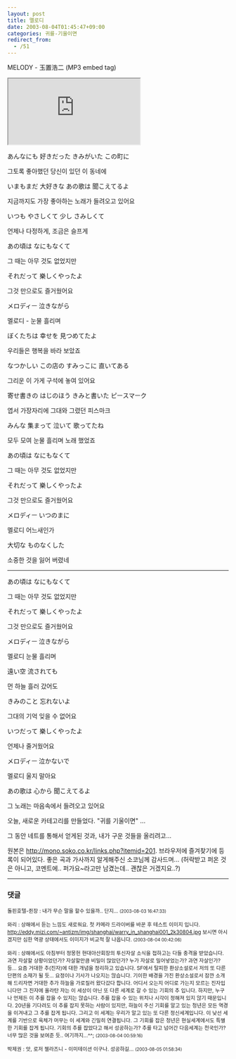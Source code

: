 ```yaml
---
layout: post
title: 멜로디
date: 2003-08-04T01:45:47+09:00
categories: 귀를-기울이면
redirect_from:
  - /51
---
```




MELODY - 玉置浩二 (MP3 embed tag)

<iframe src="https://www.youtube.com/embed/yHPdeWpavxY" frame allowfullscreen></iframe>

あんなにも 好きだった きみがいた この町に

그토록 좋아했던 당신이 있던 이 동네에

いまもまだ 大好きな あの歌は 聞こえてるよ

지금까지도 가장 좋아하는 노래가 들려오고 있어요

いつも やさしくて 少し さみしくて

언제나 다정하게, 조금은 슬프게

あの頃は なにもなくて

그 때는 아무 것도 없었지만

それだって 樂しくやったよ

그것 만으로도 즐거웠어요

メロディㅡ 泣きながら

멜로디 - 눈물 흘리며

ぼくたちは 幸せを 見つめてたよ

우리들은 행복을 바라 보았죠

なつかしい この店の すみっこに 直いてある

그리운 이 가게 구석에 놓여 있어요

寄せ書きの はじのほう きみと書いた ピㅡスマㅡク

엽서 가장자리에 그대와 그렸던 피스마크

みんな 集まって 泣いて 歌ってたね

모두 모여 눈물 흘리며 노래 했었죠

あの頃は なにもなくて

그 때는 아무 것도 없었지만

それだって 樂しくやったよ

그것 만으로도 즐거웠어요

メロディㅡ いつのまに

멜로디 어느새인가

大切な ものなくした

소중한 것을 잃어 버렸네

____________________

あの頃は なにもなくて

그 때는 아무 것도 없었지만

それだって 樂しくやったよ

그것 만으로도 즐거웠어요

メロディㅡ 泣きながら

멜로디 눈물 흘리며

遠い空 流されても

먼 하늘 흘러 갔어도

きみのこと 忘れないよ

그대의 기억 잊을 수 없어요

いつだって 樂しくやったよ

언제나 줄거웠어요

メロディㅡ 泣かないで

멜로디 울지 말아요

あの歌は 心から 聞こえてるよ

그 노래는 마음속에서 들려오고 있어요

오늘, 새로운 카테고리를 만들었다. "귀를 기울이면" ...

그 동안 네트를 통해서 얻게된 것과, 내가 구운 것들을 올리려고...

원본은 <a href="http://mono.soko.co.kr/links.php?itemid=201">http://mono.soko.co.kr/links.php?itemid=201</a>. 브라우저에 즐겨찾기에 등록이 되어있다. 좋은 곡과 가사까지 알게해주신 소코님께 감사드며... (허락받고 퍼온 것은 아니고, 코멘트에.. 퍼가요~라고만 남겼는데.. 괜찮은 거겠지요..?)

* * *

### 댓글



<!--- cmt:88 --->
<!--- mail: --->
<!--- parent:0 --->

<small>돌핀호텔-쥔장 : 내가 무슨 말을 할수 있을까..  단지... <small>(2003-08-03 16:47:33)</small></small>


<!--- cmt:89 --->
<!--- mail: --->
<!--- parent:0 --->

<small>와리 : 상해에서 듣는 느낌도 새로워요.  첫 카메라 드라이버를 바꾼 후 테스트 이미지 입니다. <a href="http://eddy.mizi.com/~antizm/img/shanghai/warry_in_shanghai001_2k30804.jpg">http://eddy.mizi.com/~antizm/img/shanghai/warry_in_shanghai001_2k30804.jpg</a> 보시면 아시겠지만 심한 역광 상태에서도 이미지가 비교적 잘 나옵니다. <small>(2003-08-04 00:42:06)</small></small>


<!--- cmt:90 --->
<!--- mail: --->
<!--- parent:0 --->

<small>와리 : 상해에서도 아침부터 정몽헌 현대아산회장의 투신자살 소식을 접하고는 다들 충격을 받았습니다.   과연 자살할 상황이었던가? 자살할만큼 비밀이 많았던가? 누가 자살로 밀어넣었는가? 과연 자살인가? 등...   요즘 거대한 추(진자)에 대한 개념을 정리하고 있습니다. SF에서 탈피한 환상소설로서 저의 또 다른 단편의 소재가 될 듯... 요정이나 기사가 나오지는 않습니다. 기이한 배경을 가진 환상소설로서 잠깐 소개해 드리자면  거대한 추가 하늘을 가로질러 왔다갔다 합니다. 어디서 오는지 어디로 가는지 모르는 진자입니다만 그 진자에 올라탄 자는 이 세상이 아닌 또 다른 세계로 갈 수 있는 기회의 추 입니다. 하지만, 누구나 언제든 이 추를 잡을 수 있지는 않습니다. 추를 잡을 수 있는 위치나 시각이 정해져 있지 않기 때문입니다. 20년을 기다려도 이 추를 잡지 못하는 사람이 있지만, 하늘이 주신 기회를 알고 있는 청년은 모든 역경을 이겨내고 그 추를 잡게 됩니다. 그리고 이 세계는 우리가 알고 있는 또 다른 정신세계입니다. 이 낮선 세계를 기반으로 육체가 머무는 이 세계와 긴밀히 연결됩니다. 그 기회를 잡은 청년은 현실세계에서도 특별한 기회를 잡게 됩니다. 기회의 추를 잡았다고 해서 성공하는가? 추를 타고 넘어간 다음세계는 천국인가? 너무 많은 것을 보여준 듯.. 여기까지...^^; <small>(2003-08-04 00:59:16)</small></small>


<!--- cmt:91 --->
<!--- mail: --->
<!--- parent:0 --->

<small>박제권 : 앗, 로저 젤라즈니 - 이미테이션 이구나.  성공하길... <small>(2003-08-05 01:58:34)</small></small>

